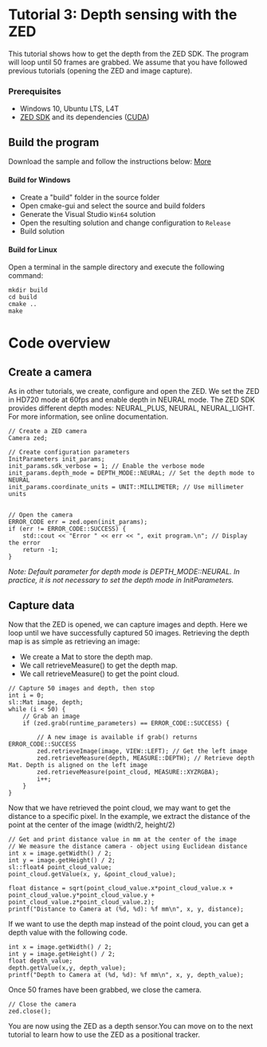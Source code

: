 # Tutorial 3: Depth sensing with the ZED

This tutorial shows how to get the depth from the ZED SDK. The program will loop until 50 frames are grabbed.
We assume that you have followed previous tutorials (opening the ZED and image capture).

### Prerequisites

- Windows 10, Ubuntu LTS, L4T
- [ZED SDK](https://www.stereolabs.com/developers/) and its dependencies ([CUDA](https://developer.nvidia.com/cuda-downloads))

## Build the program

Download the sample and follow the instructions below: [More](https://www.stereolabs.com/docs/getting-started/application-development/)

#### Build for Windows

- Create a "build" folder in the source folder
- Open cmake-gui and select the source and build folders
- Generate the Visual Studio `Win64` solution
- Open the resulting solution and change configuration to `Release`
- Build solution

#### Build for Linux

Open a terminal in the sample directory and execute the following command:

    mkdir build
    cd build
    cmake ..
    make
	
# Code overview
## Create a camera

As in other tutorials, we create, configure and open the ZED.
We set the ZED in HD720 mode at 60fps and enable depth in NEURAL mode. The ZED SDK provides different depth modes: NEURAL_PLUS, NEURAL, NEURAL_LIGHT. For more information, see online documentation.

```
// Create a ZED camera
Camera zed;

// Create configuration parameters
InitParameters init_params;
init_params.sdk_verbose = 1; // Enable the verbose mode
init_params.depth_mode = DEPTH_MODE::NEURAL; // Set the depth mode to NEURAL
init_params.coordinate_units = UNIT::MILLIMETER; // Use millimeter units


// Open the camera
ERROR_CODE err = zed.open(init_params);
if (err != ERROR_CODE::SUCCESS) {
    std::cout << "Error " << err << ", exit program.\n"; // Display the error
    return -1;
}
```

<i>Note: Default parameter for depth mode is DEPTH_MODE::NEURAL. In practice, it is not necessary to set the depth mode in InitParameters. </i>

## Capture data

Now that the ZED is opened, we can capture images and depth. Here we loop until we have successfully captured 50 images.
Retrieving the depth map is as simple as retrieving an image:
* We create a Mat to store the depth map.
* We call retrieveMeasure() to get the depth map.
* We call retrieveMeasure() to get the point cloud.

```
// Capture 50 images and depth, then stop
int i = 0;
sl::Mat image, depth;
while (i < 50) {
    // Grab an image
    if (zed.grab(runtime_parameters) == ERROR_CODE::SUCCESS) {

        // A new image is available if grab() returns ERROR_CODE::SUCCESS
        zed.retrieveImage(image, VIEW::LEFT); // Get the left image
        zed.retrieveMeasure(depth, MEASURE::DEPTH); // Retrieve depth Mat. Depth is aligned on the left image
        zed.retrieveMeasure(point_cloud, MEASURE::XYZRGBA);
        i++;
    }
}
```


Now that we have retrieved the point cloud, we may want to get the distance to a specific pixel. 
In the example, we extract the distance of the point at the center of the image (width/2, height/2)

```
// Get and print distance value in mm at the center of the image
// We measure the distance camera - object using Euclidean distance
int x = image.getWidth() / 2;
int y = image.getHeight() / 2;
sl::float4 point_cloud_value;
point_cloud.getValue(x, y, &point_cloud_value);

float distance = sqrt(point_cloud_value.x*point_cloud_value.x + point_cloud_value.y*point_cloud_value.y + point_cloud_value.z*point_cloud_value.z);
printf("Distance to Camera at (%d, %d): %f mm\n", x, y, distance);
```

If we want to use the depth map instead of the point cloud, you can get a depth value with the following code.

```
int x = image.getWidth() / 2;
int y = image.getHeight() / 2;
float depth_value;
depth.getValue(x,y, depth_value);
printf("Depth to Camera at (%d, %d): %f mm\n", x, y, depth_value);
```

Once 50 frames have been grabbed, we close the camera.

```
// Close the camera
zed.close();
```

You are now using the ZED as a depth sensor.You can move on to the next tutorial to learn how to use the ZED as a positional tracker.


